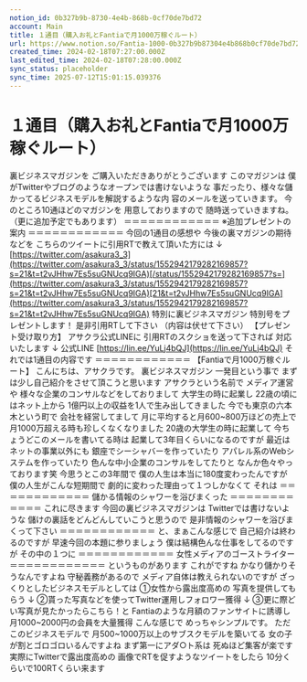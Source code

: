 ```yaml
---
notion_id: 0b327b9b-8730-4e4b-868b-0cf70de7bd72
account: Main
title: １通目（購入お礼とFantiaで月1000万稼ぐルート）
url: https://www.notion.so/Fantia-1000-0b327b9b87304e4b868b0cf70de7bd72
created_time: 2024-02-18T07:27:00.000Z
last_edited_time: 2024-02-18T07:28:00.000Z
sync_status: placeholder
sync_time: 2025-07-12T15:01:15.039376
---
```

# １通目（購入お礼とFantiaで月1000万稼ぐルート）

裏ビジネスマガジンを
ご購入いただきありがとうございます
このマガジンは
僕がTwitterやブログのようなオープンでは書けないような
事だったり、様々な儲かってるビジネスモデルを解説するような内
容のメールを送っていきます。
今のところ10通ほどのマガジンを
用意しておりますので
随時送っていきますね。
（更に追加予定でもあります）
＝＝＝＝＝＝＝＝＝＝＝＝
※追加プレゼントの案内
＝＝＝＝＝＝＝＝＝＝＝＝
今回の1通目の感想や
今後の裏マガジンの期待などを
こちらのツイートに引用RTで教えて頂いた方には
↓
[https://twitter.com/asakura3_3](https://twitter.com/asakura3_3/status/1552942179282169857?s=21&t=t2vJHhw7Es5suGNUcq9IGA)[/status/1552942179282169857?s=](https://twitter.com/asakura3_3/status/1552942179282169857?s=21&t=t2vJHhw7Es5suGNUcq9IGA)[21&t=t2vJHhw7Es5suGNUcq9IGA](https://twitter.com/asakura3_3/status/1552942179282169857?s=21&t=t2vJHhw7Es5suGNUcq9IGA)
特別に裏ビジネスマガジン
特別号をプレゼントします！
是非引用RTして下さい
（内容は伏せて下さい）
【プレゼント受け取り方】
アサクラ公式LINEに
引用RTのスクショを送って下されば
対応いたします
↓
公式LINE
[https://lin.ee/YuLj4bQJ](https://lin.ee/YuLj4bQJ)
それでは1通目の内容です
＝＝＝＝＝＝＝＝＝＝＝＝
【Fantiaで月1000万稼ぐルート】
こんにちは、アサクラです。
裏ビジネスマガジン
一発目という事で
まずは少し自己紹介をさせて頂こうと思います
アサクラという名前で
メディア運営や
様々な企業のコンサルなどをしておりまして
大学生の時に起業し
22歳の頃にはネット上から
1億円以上の収益を1人で生み出してきました
今でも東京の六本木という町で
会社を経営してまして
月に平均すると月600~800万ほどの売上で
月1000万超える時も珍しくなくなりました
20歳の大学生の時に起業して
今ちょうどこのメールを書いてる時は
起業して3年目くらいになるのですが
最近はネットの事業以外にも
銀座でシーシャバーを作っていたり
アパレル系のWebシステムを作っていたり
色んな中小企業のコンサルをしてたりと
なんか色々やっております笑
今思うとこの3年間で
僕の人生は本当に180度変わったんですが
僕の人生がこんな短期間で
劇的に変わった理由って１つしかなくて
それは
＝＝＝＝＝＝＝＝＝＝＝＝
儲かる情報のシャワーを浴びまくった
＝＝＝＝＝＝＝＝＝＝＝＝
これに尽きます
今回の裏ビジネスマガジンは
Twitterでは書けないような
儲けの裏話をどんどんしていこうと思うので
是非情報のシャワーを浴びまくって下さい
＝＝＝＝＝＝＝＝＝＝＝＝
と、まぁこんな感じで
自己紹介は終わるのですが
早速今回の本題に参りましょう
僕は結構色んな仕事をしてるのですが
その中の１つに
＝＝＝＝＝＝＝＝＝＝＝＝
女性メディアのゴーストライター
＝＝＝＝＝＝＝＝＝＝＝＝
というものがあります
これがですね
かなり儲かりそうなんですよね
守秘義務があるので
メディア自体は教えられないのですが
ざっくりとしたビジネスモデルとしては
①女性から露出度高めの
写真を提供してもらう
↓
②貰った写真などを使ってTwitter運用しフォロワー獲得
↓
③更に際どい写真が見たかったらこちら！と
Fantiaのような月額のファンサイトに誘導し
月1000~2000円の会員を大量獲得
こんな感じで
めっちゃシンプルです。
ただこのビジネスモデルで
月500~1000万以上のサブスクモデルを築いてる
女の子が割とゴロゴロいるんですよね
まず第一にアダ○ト系は
死ぬほど集客が楽です
実際にTwitterで露出度高めの
画像でRTを促すようなツイートをしたら
10分くらいで100RTくらい来ます
